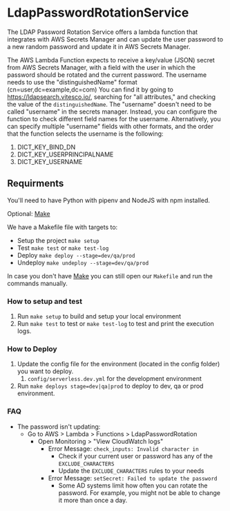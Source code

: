 # LdapPasswordRotationService

The LDAP Password Rotation Service offers a lambda function that integrates with AWS Secrets Manager and can update the user password to a new random password and update it in AWS Secrets Manager.

The AWS Lambda Function expects to receive a key/value (JSON) secret from AWS Secrets Manager, with a field with the user in which the password should be rotated and the current password. The username needs to use the "distinguishedName" format (cn=user,dc=example,dc=com)
You can find it by going to <https://ldapsearch.vitesco.io/>, searching for "all attributes," and checking the value of the `distinguishedName`.
The "username" doesn't need to be called "username" in the secrets manager. Instead, you can configure the function to check different field names for the username. Alternatively, you can specify multiple "username" fields with other formats, and the order that the function selects the username is the following:

1. DICT_KEY_BIND_DN
2. DICT_KEY_USERPRINCIPALNAME
3. DICT_KEY_USERNAME

## Requirments

You'll need to have Python with pipenv and NodeJS with npm installed.

Optional: [Make](https://www.gnu.org/software/make/)

We have a Makefile file with targets to:

- Setup the project `make setup`
- Test `make test` or `make test-log`
- Deploy `make deploy --stage=dev/qa/prod`
- Undeploy `make undeploy --stage=dev/qa/prod`

In case you don't have [Make](https://www.gnu.org/software/make/) you can still open our `Makefile` and run the commands manually.

### How to setup and test

1. Run `make setup` to build and setup your local environment
2. Run `make test` to test or `make test-log` to test and print the execution logs.

### How to Deploy

1. Update the config file for the environment (located in the config folder) you want to deploy.
   1. `config/serverless.dev.yml` for the development environment
2. Run `make deploys stage=dev|qa|prod` to deploy to dev, qa or prod environment.

### FAQ

* The password isn't updating:
  * Go to AWS > Lambda > Functions > LdapPasswordRotation
    * Open Monitoring > "View CloudWatch logs"
      * Error Message: `check_inputs: Invalid character in`
        * Check if your current user or password has any of the `EXCLUDE_CHARACTERS`
        * Update the `EXCLUDE_CHARACTERS` rules to your needs
      * Error Message: `setSecret: Failed to update the password`
        * Some AD systems limit how often you can rotate the password. For example, you might not be able to change it more than once a day.
